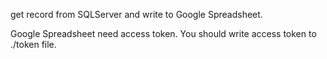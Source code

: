 get record from SQLServer and write to Google Spreadsheet.

Google Spreadsheet need access token.
You should write access token to ./token file.
